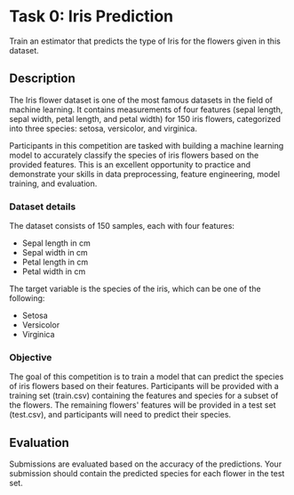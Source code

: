 # Task 0: Iris Prediction

Train an estimator that predicts the type of Iris for the flowers given in this dataset.

## Description

The Iris flower dataset is one of the most famous datasets in the field of machine learning. It contains measurements of four features (sepal length, sepal width, petal length, and petal width) for 150 iris flowers, categorized into three species: setosa, versicolor, and virginica.

Participants in this competition are tasked with building a machine learning model to accurately classify the species of iris flowers based on the provided features. This is an excellent opportunity to practice and demonstrate your skills in data preprocessing, feature engineering, model training, and evaluation.

### Dataset details

The dataset consists of 150 samples, each with four features:

- Sepal length in cm
- Sepal width in cm
- Petal length in cm
- Petal width in cm

The target variable is the species of the iris, which can be one of the following:

- Setosa
- Versicolor
- Virginica

### Objective

The goal of this competition is to train a model that can predict the species of iris flowers based on their features. Participants will be provided with a training set (train.csv) containing the features and species for a subset of the flowers. The remaining flowers' features will be provided in a test set (test.csv), and participants will need to predict their species.

## Evaluation

Submissions are evaluated based on the accuracy of the predictions. Your submission should contain the predicted species for each flower in the test set.
